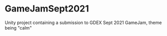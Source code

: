 # GameJamSept2021
Unity project containing a submission to GDEX Sept 2021 GameJam, theme being "calm"
